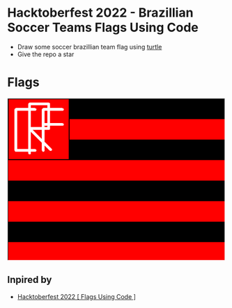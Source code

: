 # Hacktoberfest 2022 - Brazillian Soccer Teams Flags Using Code
- Draw some soccer brazillian team flag using [turtle](https://docs.python.org/3/library/turtle.html)
- Give the repo a star

# Flags
<img src="/flags/Flamengo.png" width="500px">

## Inpired by
- [Hacktoberfest 2022 [ Flags Using Code ]](https://github.com/GigaHertzLegacy-SpiderX/Flags_using_code)
